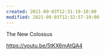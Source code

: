 ```yaml
---
created: 2021-09-03T12:31:19-10:00
modified: 2021-09-03T12:32:57-10:00
---
```


The New Colossus

https://youtu.be/5tKX6mAtQA4
